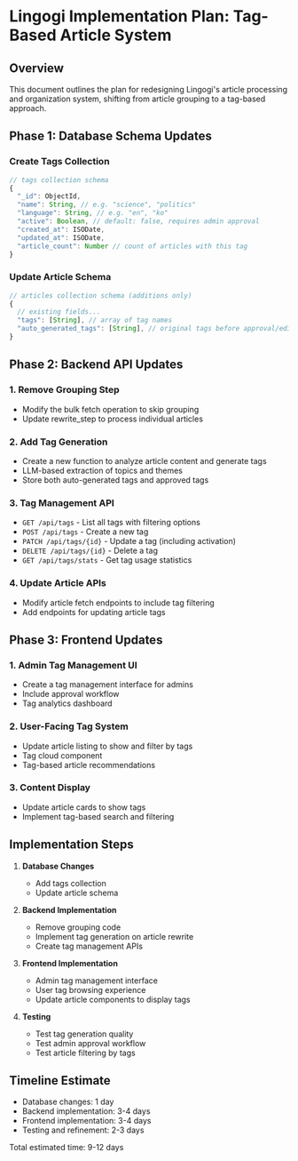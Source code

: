 # Lingogi Implementation Plan: Tag-Based Article System

## Overview
This document outlines the plan for redesigning Lingogi's article processing and organization system, shifting from article grouping to a tag-based approach.

## Phase 1: Database Schema Updates

### Create Tags Collection
```javascript
// tags collection schema
{
  "_id": ObjectId,
  "name": String, // e.g. "science", "politics"
  "language": String, // e.g. "en", "ko"
  "active": Boolean, // default: false, requires admin approval
  "created_at": ISODate,
  "updated_at": ISODate,
  "article_count": Number // count of articles with this tag
}
```

### Update Article Schema
```javascript
// articles collection schema (additions only)
{
  // existing fields...
  "tags": [String], // array of tag names
  "auto_generated_tags": [String], // original tags before approval/editing
}
```

## Phase 2: Backend API Updates

### 1. Remove Grouping Step
- Modify the bulk fetch operation to skip grouping
- Update rewrite_step to process individual articles

### 2. Add Tag Generation
- Create a new function to analyze article content and generate tags
- LLM-based extraction of topics and themes
- Store both auto-generated tags and approved tags

### 3. Tag Management API
- `GET /api/tags` - List all tags with filtering options
- `POST /api/tags` - Create a new tag
- `PATCH /api/tags/{id}` - Update a tag (including activation)
- `DELETE /api/tags/{id}` - Delete a tag
- `GET /api/tags/stats` - Get tag usage statistics

### 4. Update Article APIs
- Modify article fetch endpoints to include tag filtering
- Add endpoints for updating article tags

## Phase 3: Frontend Updates

### 1. Admin Tag Management UI
- Create a tag management interface for admins
- Include approval workflow
- Tag analytics dashboard

### 2. User-Facing Tag System
- Update article listing to show and filter by tags
- Tag cloud component
- Tag-based article recommendations

### 3. Content Display
- Update article cards to show tags
- Implement tag-based search and filtering

## Implementation Steps

1. **Database Changes**
   - Add tags collection
   - Update article schema

2. **Backend Implementation**
   - Remove grouping code
   - Implement tag generation on article rewrite
   - Create tag management APIs

3. **Frontend Implementation**
   - Admin tag management interface
   - User tag browsing experience
   - Update article components to display tags

4. **Testing**
   - Test tag generation quality
   - Test admin approval workflow
   - Test article filtering by tags

## Timeline Estimate
- Database changes: 1 day
- Backend implementation: 3-4 days
- Frontend implementation: 3-4 days
- Testing and refinement: 2-3 days

Total estimated time: 9-12 days
